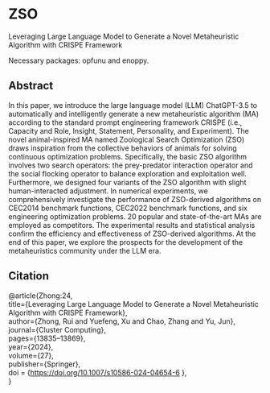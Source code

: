 # ZSO
Leveraging Large Language Model to Generate a Novel Metaheuristic Algorithm with CRISPE Framework

Necessary packages: opfunu and enoppy.

## Abstract  
In this paper, we introduce the large language model (LLM) ChatGPT-3.5 to automatically and intelligently generate a new metaheuristic algorithm (MA) according to the standard prompt engineering framework CRISPE (i.e., Capacity and Role, Insight, Statement, Personality, and Experiment). The novel animal-inspired MA named Zoological Search Optimization (ZSO) draws inspiration from the collective behaviors of animals for solving continuous optimization problems. Specifically, the basic ZSO algorithm involves two search operators: the prey-predator interaction operator and the social flocking operator to balance exploration and exploitation well. Furthermore, we designed four variants of the ZSO algorithm with slight human-interacted adjustment. In numerical experiments, we comprehensively investigate the performance of ZSO-derived algorithms on CEC2014 benchmark functions, CEC2022 benchmark functions, and six engineering optimization problems. 20 popular and state-of-the-art MAs are employed as competitors. The experimental results and statistical analysis confirm the efficiency and effectiveness of ZSO-derived algorithms. At the end of this paper, we explore the prospects for the development of the metaheuristics community under the LLM era.

## Citation  
@article{Zhong:24,  
  title={Leveraging Large Language Model to Generate a Novel Metaheuristic Algorithm with CRISPE Framework},  
  author={Zhong, Rui and Yuefeng, Xu and Chao, Zhang and Yu, Jun},  
  journal={Cluster Computing},  
  pages={13835–13869},  
  year={2024},  
  volume={27},  
  publisher={Springer},  
  doi = {https://doi.org/10.1007/s10586-024-04654-6  },  
}
